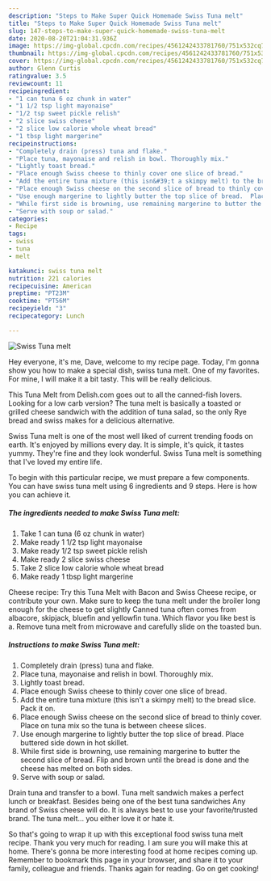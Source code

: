 ```yaml
---
description: "Steps to Make Super Quick Homemade Swiss Tuna melt"
title: "Steps to Make Super Quick Homemade Swiss Tuna melt"
slug: 147-steps-to-make-super-quick-homemade-swiss-tuna-melt
date: 2020-08-20T21:04:31.936Z
image: https://img-global.cpcdn.com/recipes/4561242433781760/751x532cq70/swiss-tuna-melt-recipe-main-photo.jpg
thumbnail: https://img-global.cpcdn.com/recipes/4561242433781760/751x532cq70/swiss-tuna-melt-recipe-main-photo.jpg
cover: https://img-global.cpcdn.com/recipes/4561242433781760/751x532cq70/swiss-tuna-melt-recipe-main-photo.jpg
author: Glenn Curtis
ratingvalue: 3.5
reviewcount: 11
recipeingredient:
- "1 can tuna 6 oz chunk in water"
- "1 1/2 tsp light mayonaise"
- "1/2 tsp sweet pickle relish"
- "2 slice swiss cheese"
- "2 slice low calorie whole wheat bread"
- "1 tbsp light margerine"
recipeinstructions:
- "Completely drain (press) tuna and flake."
- "Place tuna, mayonaise and relish in bowl. Thoroughly mix."
- "Lightly toast bread."
- "Place enough Swiss cheese to thinly cover one slice of bread."
- "Add the entire tuna mixture (this isn&#39;t a skimpy melt) to the bread slice. Pack it on."
- "Place enough Swiss cheese on the second slice of bread to thinly cover. Place on tuna mix so the tuna is between cheese slices."
- "Use enough margerine to lightly butter the top slice of bread.  Place buttered side down in hot skillet."
- "While first side is browning, use remaining margerine to butter the second slice of bread. Flip and brown until the bread is done and the cheese has melted on both sides."
- "Serve with soup or salad."
categories:
- Recipe
tags:
- swiss
- tuna
- melt

katakunci: swiss tuna melt 
nutrition: 221 calories
recipecuisine: American
preptime: "PT23M"
cooktime: "PT56M"
recipeyield: "3"
recipecategory: Lunch

---
```



![Swiss Tuna melt](https://img-global.cpcdn.com/recipes/4561242433781760/751x532cq70/swiss-tuna-melt-recipe-main-photo.jpg)

Hey everyone, it's me, Dave, welcome to my recipe page. Today, I'm gonna show you how to make a special dish, swiss tuna melt. One of my favorites. For mine, I will make it a bit tasty. This will be really delicious.

This Tuna Melt from Delish.com goes out to all the canned-fish lovers. Looking for a low carb version? The tuna melt is basically a toasted or grilled cheese sandwich with the addition of tuna salad, so the only Rye bread and swiss makes for a delicious alternative.

Swiss Tuna melt is one of the most well liked of current trending foods on earth. It's enjoyed by millions every day. It is simple, it's quick, it tastes yummy. They're fine and they look wonderful. Swiss Tuna melt is something that I've loved my entire life.


To begin with this particular recipe, we must prepare a few components. You can have swiss tuna melt using 6 ingredients and 9 steps. Here is how you can achieve it.

<!--inarticleads1-->

##### The ingredients needed to make Swiss Tuna melt:

1. Take 1 can tuna (6 oz chunk in water)
1. Make ready 1 1/2 tsp light mayonaise
1. Make ready 1/2 tsp sweet pickle relish
1. Make ready 2 slice swiss cheese
1. Take 2 slice low calorie whole wheat bread
1. Make ready 1 tbsp light margerine


Cheese recipe: Try this Tuna Melt with Bacon and Swiss Cheese recipe, or contribute your own. Make sure to keep the tuna melt under the broiler long enough for the cheese to get slightly Canned tuna often comes from albacore, skipjack, bluefin and yellowfin tuna. Which flavor you like best is a. Remove tuna melt from microwave and carefully slide on the toasted bun. 

<!--inarticleads2-->

##### Instructions to make Swiss Tuna melt:

1. Completely drain (press) tuna and flake.
1. Place tuna, mayonaise and relish in bowl. Thoroughly mix.
1. Lightly toast bread.
1. Place enough Swiss cheese to thinly cover one slice of bread.
1. Add the entire tuna mixture (this isn&#39;t a skimpy melt) to the bread slice. Pack it on.
1. Place enough Swiss cheese on the second slice of bread to thinly cover. Place on tuna mix so the tuna is between cheese slices.
1. Use enough margerine to lightly butter the top slice of bread.  Place buttered side down in hot skillet.
1. While first side is browning, use remaining margerine to butter the second slice of bread. Flip and brown until the bread is done and the cheese has melted on both sides.
1. Serve with soup or salad.


Drain tuna and transfer to a bowl. Tuna melt sandwich makes a perfect lunch or breakfast. Besides being one of the best tuna sandwiches Any brand of Swiss cheese will do. It is always best to use your favorite/trusted brand. The tuna melt… you either love it or hate it. 

So that's going to wrap it up with this exceptional food swiss tuna melt recipe. Thank you very much for reading. I am sure you will make this at home. There's gonna be more interesting food at home recipes coming up. Remember to bookmark this page in your browser, and share it to your family, colleague and friends. Thanks again for reading. Go on get cooking!
